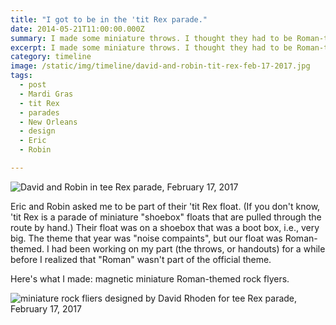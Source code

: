 ```yaml
---
title: "I got to be in the 'tit Rex parade."
date: 2014-05-21T11:00:00.000Z
summary: I made some miniature throws. I thought they had to be Roman-themed.
excerpt: I made some miniature throws. I thought they had to be Roman-themed.
category: timeline
image: /static/img/timeline/david-and-robin-tit-rex-feb-17-2017.jpg
tags:
  - post 
  - Mardi Gras
  - tit Rex
  - parades
  - New Orleans
  - design
  - Eric
  - Robin

---
```


![David and Robin in tee Rex parade, February 17, 2017](/static/img/timeline/david-and-robin-tit-rex-feb-17-2017.jpg "David and Robin in tee Rex parade, February 17, 2017")

Eric and Robin asked me to be part of their 'tit Rex float. (If you don't know, 'tit Rex is a parade of miniature "shoebox" floats that are pulled through the route by hand.) Their float was on a shoebox that was a boot box, i.e., very big. The theme that year was "noise compaints", but our float was Roman-themed. I had been working on my part (the throws, or handouts) for a while before I realized that "Roman" wasn't part of the official theme.

Here's what I made: magnetic miniature Roman-themed rock flyers.

![miniature rock fliers designed by David Rhoden for tee Rex parade, February 17, 2017](/static/img/design/tinyrockfliers.jpg "miniature rock fliers designed by David Rhoden for tee Rex parade, February 17, 2017")